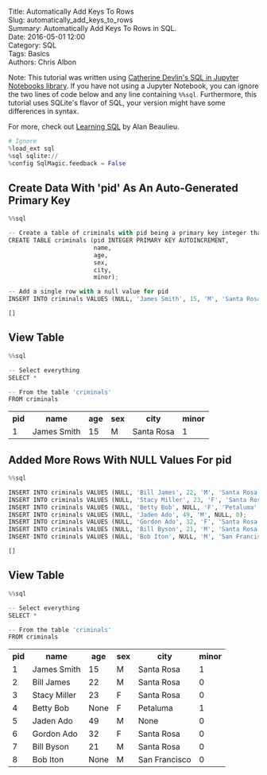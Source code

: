 Title: Automatically Add Keys To Rows  
Slug: automatically_add_keys_to_rows  
Summary: Automatically Add Keys To Rows in SQL.   
Date: 2016-05-01 12:00  
Category: SQL  
Tags: Basics  
Authors: Chris Albon  

Note: This tutorial was written using [Catherine Devlin's SQL in Jupyter Notebooks library](https://github.com/catherinedevlin/ipython-sql). If you have not using a Jupyter Notebook, you can ignore the two lines of code below and any line containing `%%sql`. Furthermore, this tutorial uses SQLite's flavor of SQL, your version might have some differences in syntax.

For more, check out [Learning SQL](http://amzn.to/2jRriHj) by Alan Beaulieu.


```python
# Ignore
%load_ext sql
%sql sqlite://
%config SqlMagic.feedback = False
```

## Create Data With 'pid' As An Auto-Generated Primary Key


```python
%%sql

-- Create a table of criminals with pid being a primary key integer that is auto-incremented
CREATE TABLE criminals (pid INTEGER PRIMARY KEY AUTOINCREMENT,
                        name, 
                        age, 
                        sex, 
                        city, 
                        minor);

-- Add a single row with a null value for pid
INSERT INTO criminals VALUES (NULL, 'James Smith', 15, 'M', 'Santa Rosa', 1);
```




    []



## View Table


```python
%%sql

-- Select everything
SELECT *

-- From the table 'criminals'
FROM criminals
```




<table>
    <tr>
        <th>pid</th>
        <th>name</th>
        <th>age</th>
        <th>sex</th>
        <th>city</th>
        <th>minor</th>
    </tr>
    <tr>
        <td>1</td>
        <td>James Smith</td>
        <td>15</td>
        <td>M</td>
        <td>Santa Rosa</td>
        <td>1</td>
    </tr>
</table>



## Added More Rows With NULL Values For pid


```python
%%sql

INSERT INTO criminals VALUES (NULL, 'Bill James', 22, 'M', 'Santa Rosa', 0);
INSERT INTO criminals VALUES (NULL, 'Stacy Miller', 23, 'F', 'Santa Rosa', 0);
INSERT INTO criminals VALUES (NULL, 'Betty Bob', NULL, 'F', 'Petaluma', 1);
INSERT INTO criminals VALUES (NULL, 'Jaden Ado', 49, 'M', NULL, 0);
INSERT INTO criminals VALUES (NULL, 'Gordon Ado', 32, 'F', 'Santa Rosa', 0);
INSERT INTO criminals VALUES (NULL, 'Bill Byson', 21, 'M', 'Santa Rosa', 0);
INSERT INTO criminals VALUES (NULL, 'Bob Iton', NULL, 'M', 'San Francisco', 0);
```




    []



## View Table


```python
%%sql

-- Select everything
SELECT *

-- From the table 'criminals'
FROM criminals
```




<table>
    <tr>
        <th>pid</th>
        <th>name</th>
        <th>age</th>
        <th>sex</th>
        <th>city</th>
        <th>minor</th>
    </tr>
    <tr>
        <td>1</td>
        <td>James Smith</td>
        <td>15</td>
        <td>M</td>
        <td>Santa Rosa</td>
        <td>1</td>
    </tr>
    <tr>
        <td>2</td>
        <td>Bill James</td>
        <td>22</td>
        <td>M</td>
        <td>Santa Rosa</td>
        <td>0</td>
    </tr>
    <tr>
        <td>3</td>
        <td>Stacy Miller</td>
        <td>23</td>
        <td>F</td>
        <td>Santa Rosa</td>
        <td>0</td>
    </tr>
    <tr>
        <td>4</td>
        <td>Betty Bob</td>
        <td>None</td>
        <td>F</td>
        <td>Petaluma</td>
        <td>1</td>
    </tr>
    <tr>
        <td>5</td>
        <td>Jaden Ado</td>
        <td>49</td>
        <td>M</td>
        <td>None</td>
        <td>0</td>
    </tr>
    <tr>
        <td>6</td>
        <td>Gordon Ado</td>
        <td>32</td>
        <td>F</td>
        <td>Santa Rosa</td>
        <td>0</td>
    </tr>
    <tr>
        <td>7</td>
        <td>Bill Byson</td>
        <td>21</td>
        <td>M</td>
        <td>Santa Rosa</td>
        <td>0</td>
    </tr>
    <tr>
        <td>8</td>
        <td>Bob Iton</td>
        <td>None</td>
        <td>M</td>
        <td>San Francisco</td>
        <td>0</td>
    </tr>
</table>



